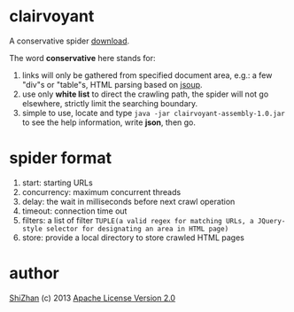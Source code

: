 clairvoyant
===========
A conservative spider [download](https://dl.dropboxusercontent.com/u/70916622/clairvoyant-assembly-1.0.jar).

The word **conservative** here stands for:

1. links will only be gathered from specified document area, e.g.: a few "div"s or "table"s, HTML parsing based on [jsoup](http://jsoup.org/).
2. use only **white list** to direct the crawling path, the spider will not go elsewhere, strictly limit the searching boundary.
3. simple to use, locate and type `java -jar clairvoyant-assembly-1.0.jar` to see the help information, write **json**, then go.

spider format
=============
1. start: starting URLs
2. concurrency: maximum concurrent threads
3. delay: the wait in milliseconds before next crawl operation 
4. timeout: connection time out
5. filters: a list of filter `TUPLE(a valid regex for matching URLs, a JQuery-style selector for designating an area in HTML page)`
6. store: provide a local directory to store crawled HTML pages

author
======
[ShiZhan](http://shizhan.github.io/) (c) 2013 [Apache License Version 2.0](http://www.apache.org/licenses/)